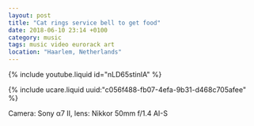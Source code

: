 ```yaml
---
layout: post
title: "Cat rings service bell to get food"
date: 2018-06-10 23:14 +0100
category: music
tags: music video eurorack art
location: "Haarlem, Netherlands"
---
```


{% include youtube.liquid id="nLD65stinlA" %}

{% include ucare.liquid uuid:"c056f488-fb07-4efa-9b31-d468c705afee" %}

Camera: Sony α7 II, lens: Nikkor 50mm f/1.4 AI-S